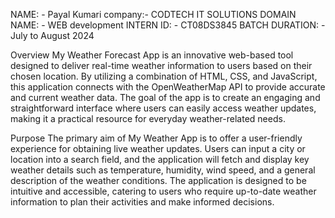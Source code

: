  NAME: - Payal Kumari
 company:- CODTECH IT SOLUTIONS
 DOMAIN NAME: - WEB development
 INTERN ID: - CT08DS3845
 BATCH DURATION: - July to August 2024

Overview
My Weather Forecast App is an innovative web-based tool designed to deliver real-time weather information to users based on their chosen location. By utilizing a combination of HTML, CSS, and JavaScript, this application connects with the OpenWeatherMap API to provide accurate and current weather data. The goal of the app is to create an engaging and straightforward interface where users can easily access weather updates, making it a practical resource for everyday weather-related needs.

Purpose
The primary aim of My Weather App is to offer a user-friendly experience for obtaining live weather updates. Users can input a city or location into a search field, and the application will fetch and display key weather details such as temperature, humidity, wind speed, and a general description of the weather conditions. The application is designed to be intuitive and accessible, catering to users who require up-to-date weather information to plan their activities and make informed decisions.


